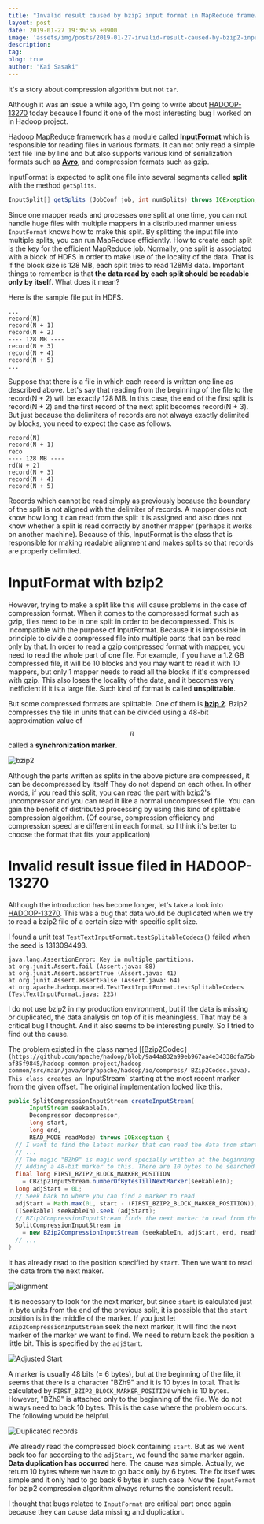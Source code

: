 ```yaml
---
title: "Invalid result caused by bzip2 input format in MapReduce framework"
layout: post
date: 2019-01-27 19:36:56 +0900
image: 'assets/img/posts/2019-01-27-invalid-result-caused-by-bzip2-input-format-in-mapreduce-framework/catch.png'
description:
tag:
blog: true
author: "Kai Sasaki"
---
```


It's a story about compression algorithm but not `tar`. 

Although it was an issue a while ago, I'm going to write about [HADOOP-13270](https://issues.apache.org/jira/browse/HADOOP-13270) today because I found it one of the most interesting bug I worked on in Hadoop project. 

Hadoop MapReduce framework has a module called **[InputFormat](https://github.com/apache/hadoop/blob/trunk/hadoop-mapreduce-project/hadoop-mapreduce-client/hadoop-mapreduce-client-core/src/main/java/org/apache/hadoop/mapred/InputFormat.java)** which is responsible for reading files in various formats. It can not only read a simple text file line by line and but also supports various kind of serialization formats such as **[Avro](https://avro.apache.org/)**, and compression formats such as gzip.

InputFormat is expected to split one file into several segments called **split** with the method `getSplits`.

```java
InputSplit[] getSplits (JobConf job, int numSplits) throws IOException;
```

Since one mapper reads and processes one split at one time, you can not handle huge files with multiple mappers in a distributed manner unless `InputFormat` knows how to make this split. By splitting the input file into multiple splits, you can run MapReduce efficiently. How to create each split is the key for the efficient MapReduce job. 
Normally, one split is associated with a block of HDFS in order to make use of the locality of the data. That is if the block size is 128 MB, each split tries to read 128MB data. Important things to remember is that **the data read by each split should be readable only by itself**. What does it mean?

Here is the sample file put in HDFS. 

```
...
record(N)
record(N + 1)
record(N + 2)
---- 128 MB ----
record(N + 3)
record(N + 4)
record(N + 5)
...
```

Suppose that there is a file in which each record is written one line as described above. Let's say that reading from the beginning of the file to the record(N + 2) will be exactly 128 MB. In this case, the end of the first split is record(N + 2) and the first record of the next split becomes record(N + 3). But just because the delimiters of records are not always exactly delimited by blocks, you need to expect the case as follows.

```
record(N)
record(N + 1)
reco
---- 128 MB ----
rd(N + 2)
record(N + 3)
record(N + 4)
record(N + 5)
```

Records which cannot be read simply as previously because the boundary of the split is not aligned with the delimiter of records. A mapper does not know how long it can read from the split it is assigned and also does not know whether a split is read correctly by another mapper (perhaps it works on another machine). 
Because of this, InputFormat is the class that is responsible for making readable alignment and makes splits so that records are properly delimited.


# InputFormat with bzip2

However, trying to make a split like this will cause problems in the case of compression format. When it comes to the compressed format such as gzip, files need to be in one split in order to be decompressed. This is incompatible with the purpose of InputFormat. Because it is impossible in principle to divide a compressed file into multiple parts that can be read only by that. In order to read a gzip compressed format with mapper, you need to read the whole part of one file. For example, if you have a 1.2 GB compressed file, it will be 10 blocks and you may want to read it with 10 mappers, but only 1 mapper needs to read all the blocks if it's compressed with gzip. This also loses the locality of the data, and it becomes very inefficient if it is a large file. Such kind of format is called **unsplittable**.

But some compressed formats are splittable. One of them is **[bzip 2](http://www.bzip.org/)**. Bzip2 compresses the file in units that can be divided using a 48-bit approximation value of $$\pi$$ called a **synchronization marker**.

![bzip2](images/posts/2017-03-18-bzip2-hadoop-13270/bzip2.png)

Although the parts written as splits in the above picture are compressed, it can be decompressed by itself They do not depend on each other. In other words, if you read this split, you can read the part with bzip2's uncompressor and you can read it like a normal uncompressed file. You can gain the benefit of distributed processing by using this kind of splittable compression algorithm. (Of course, compression efficiency and compression speed are different in each format, so I think it's better to choose the format that fits your application)

# Invalid result issue filed in HADOOP-13270

Although the introduction has become longer, let's take a look into [HADOOP-13270](https://issues.apache.org/jira/browse/HADOOP-13270). This was a bug that data would be duplicated when we try to read a bzip2 file of a certain size with specific split size.

I found a unit test `TestTextInputFormat.testSplitableCodecs()` failed when the seed is 1313094493.

```
java.lang.AssertionError: Key in multiple partitions.
at org.junit.Assert.fail (Assert.java: 88)
at org.junit.Assert.assertTrue (Assert.java: 41)
at org.junit.Assert.assertFalse (Assert.java: 64)
at org.apache.hadoop.mapred.TestTextInputFormat.testSplitableCodecs (TestTextInputFormat.java: 223)
```

I do not use bzip2 in my production environment, but if the data is missing or duplicated, the data analysis on top of it is meaningless. That may be a critical bug I thought. And it also seems to be interesting purely. So I tried to find out the cause.

The problem existed in the class named [[Bzip2Codec`](https://github.com/apache/hadoop/blob/9a44a832a99eb967aa4e34338dfa75baf35f9845/hadoop-common-project/hadoop-common/src/main/java/org/apache/hadoop/io/compress/ BZip2Codec.java). This class creates an `InputStream` starting at the most recent marker from the given offset. The original implementation looked like this.

```java
public SplitCompressionInputStream createInputStream(
      InputStream seekableIn, 
      Decompressor decompressor, 
      long start, 
      long end, 
      READ_MODE readMode) throws IOException {
  // I want to find the latest marker that can read the data from start position
  // ...
  // The magic "BZh9" is magic word specially written at the beginning of the file. 
  // Adding a 48-bit marker to this. There are 10 bytes to be searched in total.
  final long FIRST_BZIP2_BLOCK_MARKER_POSITION 
    = CBZip2InputStream.numberOfBytesTillNextMarker(seekableIn);
  long adjStart = 0L;
  // Seek back to where you can find a marker to read
  adjStart = Math.max(0L, start - (FIRST_BZIP2_BLOCK_MARKER_POSITION));
  ((Seekable) seekableIn).seek (adjStart);
  // BZip2CompressionInputStream finds the next marker to read from the adjStart.
  SplitCompressionInputStream in 
    = new BZip2CompressionInputStream (seekableIn, adjStart, end, readMode);
  // ...
}
```

It has already read to the position specified by `start`. Then we want to read the data from the next maker.

![alignment](images/posts/2017-03-18-bzip2-hadoop-13270/alignment.png)

It is necessary to look for the next marker, but since `start` is calculated just in byte units from the end of the previous split, it is possible that the `start` position is in the middle of the marker. If you just let `BZip2CompressionInputStream` seek the next marker, it will find the next marker of the marker we want to find. We need to return back the position a little bit. This is specified by the `adjStart`.

![Adjusted Start](images/posts/2017-03-18-bzip2-hadoop-13270/adjStart.png)

A marker is usually 48 bits (= 6 bytes), but at the beginning of the file, it seems that there is a character "BZh9" and it is 10 bytes in total. That is calculated by `FIRST_BZIP2_BLOCK_MARKER_POSITION` which is 10 bytes. However, "BZh9" is attached only to the beginning of the file. We do not always need to back 10 bytes. This is the case where the problem occurs. The following would be helpful.

![Duplicated records](images/posts/2017-03-18-bzip2-hadoop-13270/read-again.png)

We already read the compressed block containing `start`. But as we went back too far according to the `adjStart`, we found the same marker again. **Data duplication has occurred** here. The cause was simple. Actually, we return 10 bytes where we have to go back only by 6 bytes. The fix itself was simple and it only had to go back 6 bytes in such case. Now the `InputFormat` for bzip2 compression algorithm always returns the consistent result. 

I thought that bugs related to `InputFormat` are critical part once again because they can cause data missing and duplication. 